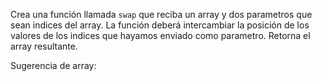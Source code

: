 Crea una función llamada ``swap`` que reciba un array y dos parametros que sean indices del array. La función deberá 
intercambiar la posición de los valores de los indices que hayamos enviado como parametro. Retorna el array 
resultante.

Sugerencia de array:
````js

````

